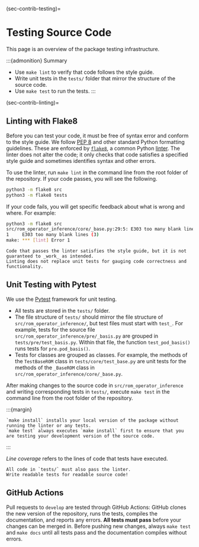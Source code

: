 (sec-contrib-testing)=
# Testing Source Code

This page is an overview of the package testing infrastructure.

:::{admonition} Summary
- Use `make lint` to verify that code follows the style guide.
- Write unit tests in the `tests/` folder that mirror the structure of the source code.
- Use `make test` to run the tests.
:::

(sec-contrib-linting)=
## Linting with Flake8

Before you can test your code, it must be free of syntax error and conform to the style guide.
We follow [PEP 8](https://www.python.org/dev/peps/pep-0008/) and other standard Python formatting guidelines.
These are enforced by [`flake8`](https://flake8.pycqa.org/en/latest/), a common Python [linter](https://en.wikipedia.org/wiki/Lint_(software)).
The linter does not alter the code; it only checks that code satisfies a specified style guide and sometimes identifies syntax and other errors.

To use the linter, run `make lint` in the command line from the root folder of the repository.
If your code passes, you will see the following.
```bash
python3 -m flake8 src
python3 -m flake8 tests
```
If your code fails, you will get specific feedback about what is wrong and where.
For example:
```bash
python3 -m flake8 src
src/rom_operator_inference/core/_base.py:29:5: E303 too many blank lines (3)
1     E303 too many blank lines (3)
make: *** [lint] Error 1
```

```{attention}
Code that passes the linter satisfies the style guide, but it is not guaranteed to _work_ as intended.
Linting does not replace unit tests for gauging code correctness and functionality.
```

## Unit Testing with Pytest

We use the [Pytest](https://docs.pytest.org/en/7.0.x/) framework for unit testing.
- All tests are stored in the `tests/` folder.
- The file structure of `tests/` should mirror the file structure of `src/rom_operator_inference/`, but test files must start with `test_`. For example, tests for the source file `src/rom_operator_inference/pre/_basis.py` are grouped in `tests/pre/test_basis.py`. Within that file, the function `test_pod_basis()` runs tests for `pre.pod_basis()`.
- Tests for classes are grouped as classes. For example, the methods of the `TestBaseROM` class in `tests/core/test_base.py` are unit tests for the methods of the `_BaseROM` class in `src/rom_operator_inference/core/_base.py`.

After making changes to the source code in `src/rom_operator_inference` and writing corresponding tests in `tests/`, execute `make test` in the command line from the root folder of the repository.

:::{margin}
```{note}
`make install` installs your local version of the package without running the linter or any tests.
`make test` always executes `make install` first to ensure that you are testing your development version of the source code.
```
:::

_Line coverage_ refers to the lines of code that tests have executed.

```{attention}
All code in `tests/` must also pass the linter.
Write readable tests for readable source code!
```

## GitHub Actions

Pull requests to `develop` are tested through GitHub Actions:
GitHub clones the new version of the repository, runs the tests, compiles the documentation, and reports any errors.
**All tests must pass** before your changes can be merged in.
Before pushing new changes, always `make test` and `make docs` until all tests pass and the documentation compiles without errors.
